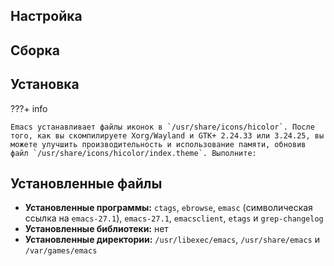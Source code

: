 <pkg :name="'emacs'" instsize showsbu2></pkg>

## Настройка

<package-script :package="'emacs'" :type="'configure'"></package-script>

## Сборка

<package-script :package="'emacs'" :type="'build'"></package-script>

## Установка

<package-script :package="'emacs'" :type="'install'"></package-script>

???+ info

	Emacs устанавливает файлы иконок в `/usr/share/icons/hicolor`. После того, как вы скомпилируете Xorg/Wayland и GTK+ 2.24.33 или 3.24.25, вы можете улучшить производительность и использование памяти, обновив файл `/usr/share/icons/hicolor/index.theme`. Выполните:

<package-script :package="'emacs'" :type="'postinstall'"></package-script>

## Установленные файлы

- **Установленные программы:** `ctags`, `ebrowse`, `emasc` (символическая ссылка на `emacs-27.1`), `emacs-27.1`, `emacsclient`, `etags` и `grep-changelog`
- **Установленные библиотеки:** нет
- **Установленные директории:** `/usr/libexec/emacs`, `/usr/share/emacs` и `/var/games/emacs`


